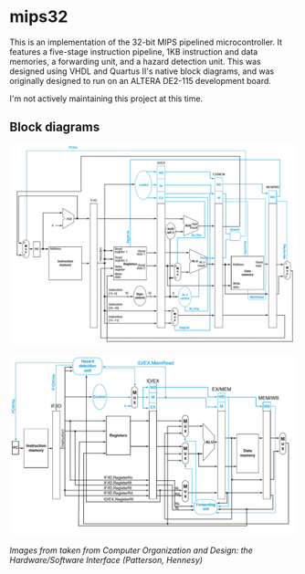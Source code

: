 # mips32
This is an implementation of the 32-bit MIPS pipelined microcontroller.  It features a five-stage instruction pipeline, 1KB instruction and data memories, a forwarding unit, and a hazard detection unit.  This was designed using VHDL and Quartus II's native block diagrams, and was originally designed to run on an ALTERA DE2-115 development board.

I'm not actively maintaining this project at this time.

## Block diagrams

![Full block diagram of the processor](https://raw.githubusercontent.com/ivorysoap/mips32/master/full_datapath.png)

![Less detailed block diagram of the processor.  This shows the hazard detection and forwarding units.](https://raw.githubusercontent.com/ivorysoap/mips32/master/hdu_fu_datapath.png)

*Images from taken from *Computer Organization and Design: the Hardware/Software Interface* (Patterson, Hennesy)*
